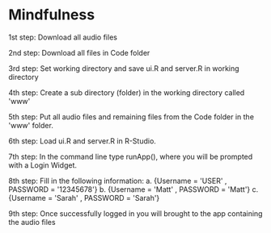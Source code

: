 # Mindfulness

1st step: Download all audio files

2nd step: Download all files in Code folder 

3rd step: Set working directory and save ui.R and server.R in working directory

4th step: Create a sub directory (folder) in the working directory called 'www'

5th step: Put all audio files and remaining files from the Code folder in the 'www' folder.

6th step: Load ui.R and server.R in R-Studio.

7th step: In the command line type runApp(), where you will be prompted with a Login Widget.

8th step: Fill in the following information: 
  a. {Username = 'USER' , PASSWORD = '12345678'}
  b. {Username = 'Matt' , PASSWORD = 'Matt'}
  c. {Username = 'Sarah' , PASSWORD = 'Sarah'}
                                             
9th step: Once successfully logged in you will brought to the app containing the audio files
